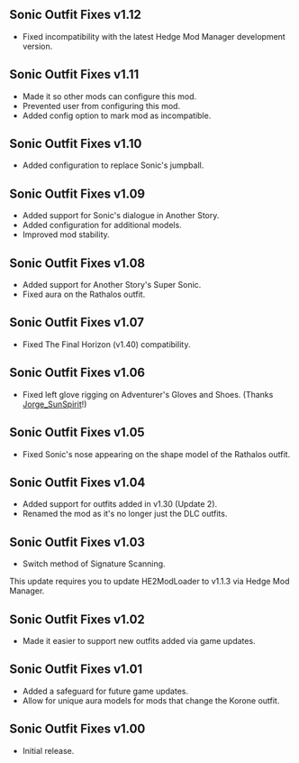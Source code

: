 ## Sonic Outfit Fixes v1.12
- Fixed incompatibility with the latest Hedge Mod Manager development version.

## Sonic Outfit Fixes v1.11
- Made it so other mods can configure this mod.
- Prevented user from configuring this mod.
- Added config option to mark mod as incompatible.

## Sonic Outfit Fixes v1.10
- Added configuration to replace Sonic's jumpball.

## Sonic Outfit Fixes v1.09
- Added support for Sonic's dialogue in Another Story.
- Added configuration for additional models.
- Improved mod stability.

## Sonic Outfit Fixes v1.08
- Added support for Another Story's Super Sonic.
- Fixed aura on the Rathalos outfit.

## Sonic Outfit Fixes v1.07
- Fixed The Final Horizon (v1.40) compatibility.

## Sonic Outfit Fixes v1.06
- Fixed left glove rigging on Adventurer's Gloves and Shoes. (Thanks [Jorge_SunSpirit](https://gamebanana.com/members/1474592)!)

## Sonic Outfit Fixes v1.05
- Fixed Sonic's nose appearing on the shape model of the Rathalos outfit.

## Sonic Outfit Fixes v1.04
- Added support for outfits added in v1.30 (Update 2).
- Renamed the mod as it's no longer just the DLC outfits.

## Sonic Outfit Fixes v1.03
- Switch method of Signature Scanning.

This update requires you to update HE2ModLoader to v1.1.3 via Hedge Mod Manager.

## Sonic Outfit Fixes v1.02
- Made it easier to support new outfits added via game updates.

## Sonic Outfit Fixes v1.01
- Added a safeguard for future game updates.
- Allow for unique aura models for mods that change the Korone outfit.

## Sonic Outfit Fixes v1.00
- Initial release.
